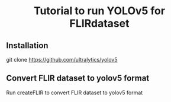 #  <div align="center">Tutorial to run YOLOv5 for FLIRdataset</div>

## Installation
git clone https://github.com/ultralytics/yolov5

## Convert FLIR dataset to yolov5 format
Run createFLIR to convert FLIR dataset to yolov5 format
